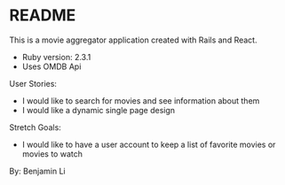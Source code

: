 # README

This is a movie aggregator application created with Rails and React.
* Ruby version: 2.3.1
* Uses OMDB Api

User Stories:
* I would like to search for movies and see information about them
* I would like a dynamic single page design

Stretch Goals:
* I would like to have a user account to keep a list of favorite movies or movies to watch

By: Benjamin Li
